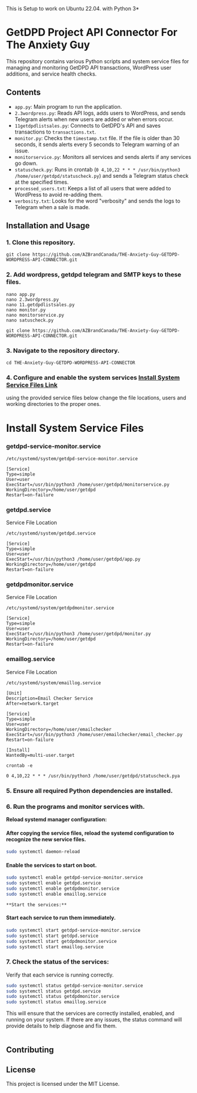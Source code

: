 This is Setup to work on Ubuntu 22.04. with Python 3*
# GetDPD Project API Connector For The Anxiety Guy

This repository contains various Python scripts and system service files for managing and monitoring GetDPD API transactions, WordPress user additions, and service health checks.

## Contents

- `app.py`: Main program to run the application.
- `2.3wordpress.py`: Reads API logs, adds users to WordPress, and sends Telegram alerts when new users are added or when errors occur.
- `11getdpdlistsales.py`: Connects to GetDPD's API and saves transactions to `transactions.txt`.
- `monitor.py`: Checks the `timestamp.txt` file. If the file is older than 30 seconds, it sends alerts every 5 seconds to Telegram warning of an issue.
- `monitorservice.py`: Monitors all services and sends alerts if any services go down.
- `statuscheck.py`: Runs in crontab (`0 4,10,22 * * * /usr/bin/python3 /home/user/getdpd/statuscheck.py`) and sends a Telegram status check at the specified times.
- `processed_users.txt`: Keeps a list of all users that were added to WordPress to avoid re-adding them.
- `verbosity.txt`: Looks for the word "verbosity" and sends the logs to Telegram when a sale is made.

## Installation and Usage
### 1. Clone this repository.
```
git clone https://github.com/AZBrandCanada/THE-Anxiety-Guy-GETDPD-WORDPRESS-API-CONNECTOR.git
```
### 2. Add wordpress, getdpd telegram and SMTP keys to these files. 
```
nano app.py
nano 2.3wordpress.py
nano 11.getdpdlistsales.py
nano monitor.py
nano monitorservice.py
nano satuscheck.py
```
```
git clone https://github.com/AZBrandCanada/THE-Anxiety-Guy-GETDPD-WORDPRESS-API-CONNECTOR.git
```
### 3. Navigate to the repository directory.
```
cd THE-Anxiety-Guy-GETDPD-WORDPRESS-API-CONNECTOR
```
### 4. Configure and enable the system services  [Install System Service Files Link](https://github.com/AZBrandCanada/THE-Anxiety-Guy-GETDPD-WORDPRESS-API-CONNECTOR/blob/main/README.md#install-system-service-files)
 using the provided service files below change the file locations, users and working directories to the proper ones.
 # Install System Service Files

### getdpd-service-monitor.service
```
/etc/systemd/system/getdpd-service-monitor.service
```
```
[Service]
Type=simple
User=user
ExecStart=/usr/bin/python3 /home/user/getdpd/monitorservice.py
WorkingDirectory=/home/user/getdpd
Restart=on-failure
```

### getdpd.service
Service File Location
```
/etc/systemd/system/getdpd.service
```
```
[Service]
Type=simple
User=user
ExecStart=/usr/bin/python3 /home/user/getdpd/app.py
WorkingDirectory=/home/user/getdpd
Restart=on-failure
```

### getdpdmonitor.service
Service File Location
```
/etc/systemd/system/getdpdmonitor.service
```
```
[Service]
Type=simple
User=user
ExecStart=/usr/bin/python3 /home/user/getdpd/monitor.py
WorkingDirectory=/home/user/getdpd
Restart=on-failure
```

### emaillog.service
Service File Location
```
/etc/systemd/system/emaillog.service
```
```
[Unit]
Description=Email Checker Service
After=network.target

[Service]
Type=simple
User=user
WorkingDirectory=/home/user/emailchecker
ExecStart=/usr/bin/python3 /home/user/emailchecker/email_checker.py
Restart=on-failure

[Install]
WantedBy=multi-user.target
```
```
crontab -e 
```
```
0 4,10,22 * * * /usr/bin/python3 /home/user/getdpd/statuscheck.pya
```
### 5. Ensure all required Python dependencies are installed.

### 6. Run the programs and monitor services with.
   **Reload systemd manager configuration:**
   #### After copying the service files, reload the systemd configuration to recognize the new service files.
   ```bash
   sudo systemctl daemon-reload
   ```
   #### Enable the services to start on boot.

   ```bash
   sudo systemctl enable getdpd-service-monitor.service
   sudo systemctl enable getdpd.service
   sudo systemctl enable getdpdmonitor.service
   sudo systemctl enable emaillog.service
   ```
    **Start the services:**
   #### Start each service to run them immediately.

   ```bash
   sudo systemctl start getdpd-service-monitor.service
   sudo systemctl start getdpd.service
   sudo systemctl start getdpdmonitor.service
   sudo systemctl start emaillog.service
   ```

### 7. **Check the status of the services:**
   Verify that each service is running correctly.

   ```bash
   sudo systemctl status getdpd-service-monitor.service
   sudo systemctl status getdpd.service
   sudo systemctl status getdpdmonitor.service
   sudo systemctl status emaillog.service
   ```

This will ensure that the services are correctly installed, enabled, and running on your system. If there are any issues, the status command will provide details to help diagnose and fix them.
 ```  
```

## Contributing


## License

This project is licensed under the MIT License.






